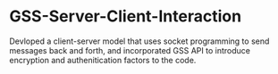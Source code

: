 # GSS-Server-Client-Interaction
Devloped a client-server model that uses socket programming to send messages back and forth, and incorporated GSS API to introduce encryption and authenitication factors to the code.
